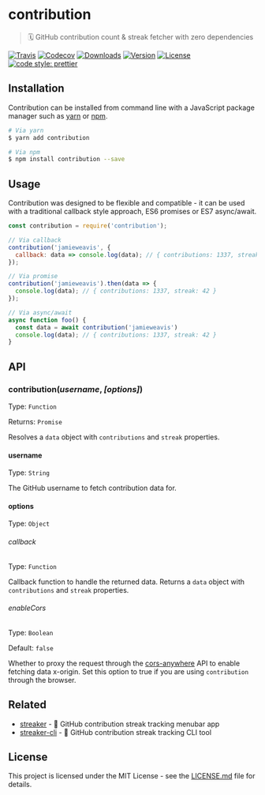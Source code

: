 # contribution

> 🗓 GitHub contribution count & streak fetcher with zero dependencies

[![Travis](https://img.shields.io/travis/jamieweavis/contribution.svg)](https://travis-ci.org/jamieweavis/contribution) [![Codecov](https://img.shields.io/codecov/c/github/jamieweavis/contribution.svg)](https://codecov.io/gh/jamieweavis/contribution/) [![Downloads](https://img.shields.io/npm/dt/contribution.svg)](https://npmjs.com/package/contribution) [![Version](https://img.shields.io/npm/v/contribution.svg)](https://npmjs.com/package/contribution) [![License](https://img.shields.io/badge/license-MIT-blue.svg)](https://raw.githubusercontent.com/jamieweavis/contribution/master/LICENSE.md) [![code style: prettier](https://img.shields.io/badge/code_style-prettier-ff69b4.svg)](https://github.com/prettier/prettier)

## Installation

Contribution can be installed from command line with a JavaScript package manager such as [yarn](https://github.com/yarnpkg/yarn) or [npm](https://github.com/npm/npm).

```sh
# Via yarn
$ yarn add contribution

# Via npm
$ npm install contribution --save
```

## Usage

Contribution was designed to be flexible and compatible - it can be used with a traditional callback style approach, ES6 promises or ES7 async/await.

```javascript
const contribution = require('contribution');

// Via callback
contribution('jamieweavis', {
  callback: data => console.log(data); // { contributions: 1337, streak: 42 }
});

// Via promise
contribution('jamieweavis').then(data => {
  console.log(data); // { contributions: 1337, streak: 42 }
});

// Via async/await
async function foo() {
  const data = await contribution('jamieweavis')
  console.log(data); // { contributions: 1337, streak: 42 }
}
```

## API

### contribution(*username*, *[options]*)

Type: `Function`

Returns: `Promise`

Resolves a `data` object with `contributions` and `streak` properties.

#### username

Type: `String`

The GitHub username to fetch contribution data for.

#### options

Type: `Object`

###### callback

Type: `Function`

Callback function to handle the returned data. Returns a `data` object with `contributions` and `streak` properties.

###### enableCors

Type: `Boolean`

Default: `false`

Whether to proxy the request through the [cors-anywhere](https://github.com/Rob--W/cors-anywhere) API to enable fetching data x-origin. Set this option to true if you are using `contribution` through the browser.

## Related

* [streaker](https://github.com/jamieweavis/streaker) - 🐙 GitHub contribution streak tracking menubar app
* [streaker-cli](https://github.com/jamieweavis/streaker-cli) - 🐙 GitHub contribution streak tracking CLI tool

## License

This project is licensed under the MIT License - see the [LICENSE.md](LICENSE.md) file for details.
